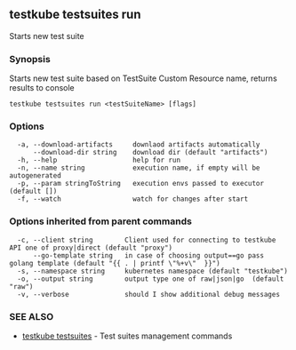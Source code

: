 ## testkube testsuites run

Starts new test suite

### Synopsis

Starts new test suite based on TestSuite Custom Resource name, returns results to console

```
testkube testsuites run <testSuiteName> [flags]
```

### Options

```
  -a, --download-artifacts     downlaod artifacts automatically
      --download-dir string    download dir (default "artifacts")
  -h, --help                   help for run
  -n, --name string            execution name, if empty will be autogenerated
  -p, --param stringToString   execution envs passed to executor (default [])
  -f, --watch                  watch for changes after start
```

### Options inherited from parent commands

```
  -c, --client string        Client used for connecting to testkube API one of proxy|direct (default "proxy")
      --go-template string   in case of choosing output==go pass golang template (default "{{ . | printf \"%+v\"  }}")
  -s, --namespace string     kubernetes namespace (default "testkube")
  -o, --output string        output type one of raw|json|go  (default "raw")
  -v, --verbose              should I show additional debug messages
```

### SEE ALSO

* [testkube testsuites](testkube_testsuites.md)	 - Test suites management commands

